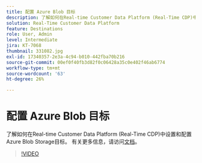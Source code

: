 ```yaml
---
title: 配置 Azure Blob 目标
description: 了解如何在Real-time Customer Data Platform (Real-Time CDP)中设置和配置Azure Blob Storage目标。
solution: Real-Time Customer Data Platform
feature: Destinations
role: User, Admin
level: Intermediate
jira: KT-7068
thumbnail: 331082.jpg
exl-id: 17340357-2e3a-4c94-b010-442fba70b216
source-git-commit: 00ef0f40fb3d82f0c06428a35c0e402f46ab6774
workflow-type: tm+mt
source-wordcount: '63'
ht-degree: 26%

---
```


# 配置 Azure Blob 目标

了解如何在Real-time Customer Data Platform (Real-Time CDP)中设置和配置Azure Blob Storage目标。 有关更多信息，请访问[文档](https://experienceleague.adobe.com/docs/experience-platform/destinations/catalog/cloud-storage/azure-blob.html)。

>[!VIDEO](https://video.tv.adobe.com/v/331082/?learn=on)

